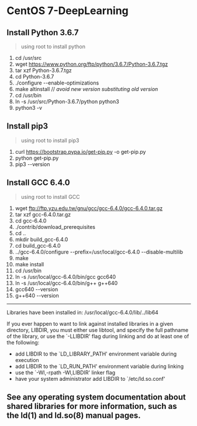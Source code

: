 # CentOS 7-DeepLearning
## Install Python 3.6.7
> using root to install python
1. cd /usr/src
2. wget https://www.python.org/ftp/python/3.6.7/Python-3.6.7.tgz
3. tar xzf Python-3.6.7.tgz
4. cd Python-3.6.7
5. ./configure --enable-optimizations
6. make altinstall // *avoid new version substituting old version*
7. cd /usr/bin
8. ln -s /usr/src/Python-3.6.7/python python3
9. python3 -v
## Install pip3
> using root to install pip3
1. curl https://bootstrap.pypa.io/get-pip.py -o get-pip.py
2. python get-pip.py
3. pip3 --version
## Install GCC 6.4.0
> using root to install GCC
1. wget ftp://ftp.yzu.edu.tw/gnu/gcc/gcc-6.4.0/gcc-6.4.0.tar.gz
2. tar xzf gcc-6.4.0.tar.gz
3. cd gcc-6.4.0
4. ./contrib/download_prerequisites
5. cd ..
6. mkdir build_gcc-6.4.0
7. cd build_gcc-6.4.0
8. ../gcc-6.4.0/configure --prefix=/usr/local/gcc-6.4.0 --disable-multilib
9. make
10. make install
11. cd /usr/bin
12. ln -s /usr/local/gcc-6.4.0/bin/gcc gcc640
13. ln -s /usr/local/gcc-6.4.0/bin/g++ g++640
14. gcc640 --version
15. g++640 --version
----------------------------------------------------------------------
   Libraries have been installed in:
      /usr/local/gcc-6.4.0/lib/../lib64

If you ever happen to want to link against installed libraries
in a given directory, LIBDIR, you must either use libtool, and
specify the full pathname of the library, or use the `-LLIBDIR'
flag during linking and do at least one of the following:
   - add LIBDIR to the `LD_LIBRARY_PATH' environment variable
     during execution
   - add LIBDIR to the `LD_RUN_PATH' environment variable
     during linking
   - use the `-Wl,-rpath -Wl,LIBDIR' linker flag
   - have your system administrator add LIBDIR to `/etc/ld.so.conf'

See any operating system documentation about shared libraries for
more information, such as the ld(1) and ld.so(8) manual pages.
----------------------------------------------------------------------
